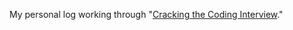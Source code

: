 My personal log working through "[Cracking the Coding Interview](http://www.amazon.co.jp/dp/098478280X/)."

